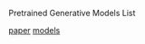 Pretrained Generative Models List

[paper](https://github.com/junyanz/iGAN)
[models](https://people.eecs.berkeley.edu/~junyanz/projects/gvm/models/theano_dcgan/)
